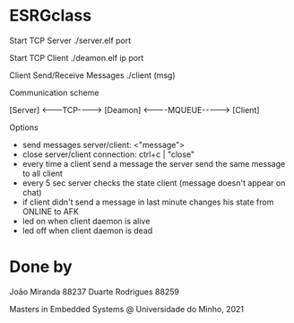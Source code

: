 # ESRGclass

Start TCP Server
./server.elf port

Start TCP Client
./deamon.elf ip port

Client Send/Receive Messages
./client (msg)

Communication scheme

[Server] <---TCP----> [Deamon] <----MQUEUE-----> [Client]

Options
 - send messages server/client:	<"message">
 - close server/client connection: ctrl+c | "close"
 - every time a client send a message the server send the same message to all client
 - every 5 sec server checks the state client (message doesn't appear on chat)
 - if client didn't send a message in last minute changes his state from ONLINE to AFK
 - led on when client daemon is alive
 - led off when client daemon is dead

# Done by
João Miranda 88237
Duarte Rodrigues 88259

Masters in Embedded Systems @ Universidade do Minho, 2021

